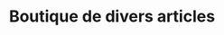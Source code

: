 ---
title: "Boutique de divers articles"
url: /nzerekore/boutique-de-divers-articles-9/
shop: commodité
---